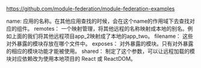 https://github.com/module-federation/module-federation-examples


name: 应用的名称。在其他应用查找的时候，会在这个name的作用域下去查找对应的组件。
remotes： 一个映射管理，将其他远程的名称映射成本地的别名。例如上面的我们将其他远程项目app_2映射成了本地的app_two。
filename： 这些对外暴露的模块存放在哪个文件中。
exposes： 对外暴露的模块。只有对外暴露的相应的模块功能才能被使用。
shared： 制定了这个参数，可以让远程加载的模块对应依赖改为使用本地项目的 React 或 ReactDOM。

